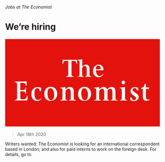 ###### Jobs at The Economist

# We’re hiring 

#####  

![image](images/20180224_WOP001_17.jpg) 

> Apr 18th 2020 

Writers wanted: The Economist is looking for an international correspondent based in London; and also for paid interns to work on the foreign desk. For details, go to 

